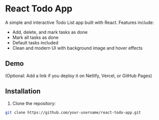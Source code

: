 # React Todo App

A simple and interactive Todo List app built with React. Features include:

- Add, delete, and mark tasks as done
- Mark all tasks as done
- Default tasks included
- Clean and modern UI with background image and hover effects

## Demo
(Optional: Add a link if you deploy it on Netlify, Vercel, or GitHub Pages)

## Installation

1. Clone the repository:
```bash
git clone https://github.com/your-username/react-todo-app.git
